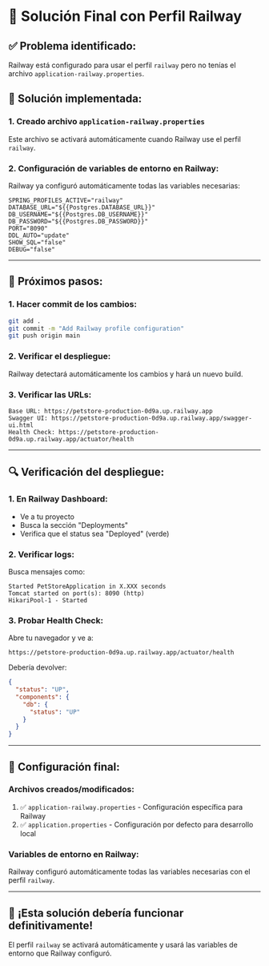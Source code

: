 # 🚀 Solución Final con Perfil Railway

## ✅ **Problema identificado:**
Railway está configurado para usar el perfil `railway` pero no tenías el archivo `application-railway.properties`.

## 🎯 **Solución implementada:**

### **1. Creado archivo `application-railway.properties`**
Este archivo se activará automáticamente cuando Railway use el perfil `railway`.

### **2. Configuración de variables de entorno en Railway:**
Railway ya configuró automáticamente todas las variables necesarias:

```
SPRING_PROFILES_ACTIVE="railway"
DATABASE_URL="${{Postgres.DATABASE_URL}}"
DB_USERNAME="${{Postgres.DB_USERNAME}}"
DB_PASSWORD="${{Postgres.DB_PASSWORD}}"
PORT="8090"
DDL_AUTO="update"
SHOW_SQL="false"
DEBUG="false"
```

---

## 🚀 **Próximos pasos:**

### **1. Hacer commit de los cambios:**
```bash
git add .
git commit -m "Add Railway profile configuration"
git push origin main
```

### **2. Verificar el despliegue:**
Railway detectará automáticamente los cambios y hará un nuevo build.

### **3. Verificar las URLs:**
```
Base URL: https://petstore-production-0d9a.up.railway.app
Swagger UI: https://petstore-production-0d9a.up.railway.app/swagger-ui.html
Health Check: https://petstore-production-0d9a.up.railway.app/actuator/health
```

---

## 🔍 **Verificación del despliegue:**

### **1. En Railway Dashboard:**
- Ve a tu proyecto
- Busca la sección "Deployments"
- Verifica que el status sea "Deployed" (verde)

### **2. Verificar logs:**
Busca mensajes como:
```
Started PetStoreApplication in X.XXX seconds
Tomcat started on port(s): 8090 (http)
HikariPool-1 - Started
```

### **3. Probar Health Check:**
Abre tu navegador y ve a:
```
https://petstore-production-0d9a.up.railway.app/actuator/health
```

Debería devolver:
```json
{
  "status": "UP",
  "components": {
    "db": {
      "status": "UP"
    }
  }
}
```

---

## 🎯 **Configuración final:**

### **Archivos creados/modificados:**
1. ✅ `application-railway.properties` - Configuración específica para Railway
2. ✅ `application.properties` - Configuración por defecto para desarrollo local

### **Variables de entorno en Railway:**
Railway configuró automáticamente todas las variables necesarias con el perfil `railway`.

---

## 🚀 **¡Esta solución debería funcionar definitivamente!**

El perfil `railway` se activará automáticamente y usará las variables de entorno que Railway configuró.
